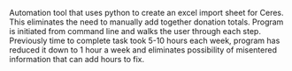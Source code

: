 Automation tool that uses python to create an excel import sheet for Ceres. This eliminates the need to manually add together donation totals. Program is initiated from command line and walks the user through each step. Previously time to complete task took 5-10 hours each week, program has reduced it down to 1 hour a week and eliminates possibility of misentered information that can add hours to fix.

